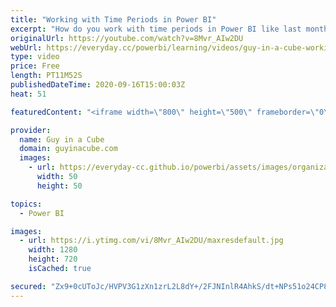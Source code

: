 ```yaml
---
title: "Working with Time Periods in Power BI"
excerpt: "How do you work with time periods in Power BI like last month? Patrick digs in to show how you can accomplish this with a little DAX.  Fourmoo Blog: https://www.fourmoo.com/2016/09/07/create-dynamic-periods-for-fiscal-or-calendar-dates-in-power-bi/  Phil Seamark Blog: https://dax.tips/2019/10/09/row-based-time-intelligence/"
originalUrl: https://youtube.com/watch?v=8Mvr_AIw2DU
webUrl: https://everyday.cc/powerbi/learning/videos/guy-in-a-cube-working-with-time-periods-in-power-bi/
type: video
price: Free
length: PT11M52S
publishedDateTime: 2020-09-16T15:00:03Z
heat: 51

featuredContent: "<iframe width=\"800\" height=\"500\" frameborder=\"0\" src=\"https://www.youtube.com/embed/8Mvr_AIw2DU\" allow=\"accelerometer; autoplay; encrypted-media; gyroscope; picture-in-picture\" allowfullscreen></iframe>"

provider:
  name: Guy in a Cube
  domain: guyinacube.com
  images:
    - url: https://everyday-cc.github.io/powerbi/assets/images/organizations/guyinacube.com-50x50.jpg
      width: 50
      height: 50

topics:
  - Power BI

images:
  - url: https://i.ytimg.com/vi/8Mvr_AIw2DU/maxresdefault.jpg
    width: 1280
    height: 720
    isCached: true

secured: "Zx9+0cUToJc/HVPV3G1zXn1zrL2L8dY+/2FJNInlR4AhkS/dt+NPs51o24CP8m5v8e/auE0ZxQ0r0Lj8kzuOOSYzgqRpLygq3vTzHi7ij3n6NTQFZ5U9+SCqdq54jQT1s9a8APN8sIB2dfr3s5TFtcH7YiLFXnHlQaEPTlxNCbZyX32UjKyWAY5lf2dsYs8Q4JlA5M7kb7XolT9xl0NwzY/eBLSgtIE/q3OsoAbAge7iv1nrQHiDuKi82LKj/9OnxcecggGc5+jYJpyA689W7cpm0+SIDlTXGKqrWZ9YaecWHGQMgd1oK0/Ub3kY9s1aQxhUSm0VzlbrS66Mi62Lt1xJRA4lTiY59yuwDllROzje3TIayjIJXndh/mpnRFY9c1dZJKnoh4DyWZy9Mis1aSPTaeq5ZuvVcKdCNZ2ERr4=;EWAOkxKwr5NfjGvDpTtbow=="
---
```


